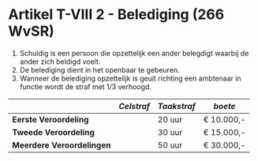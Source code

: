 # Artikel T-VIII 2 - Belediging (266 WvSR)

1. Schuldig is een persoon die opzettelijk een ander belegdigt waarbij de ander zich beldigd voelt.
2. De belediging dient in het openbaar te gebeuren.
3. Wanneer de belediging opzettelijk is geuit richting een ambtenaar in functie wordt de straf met 1/3 verhoogd.

|                             | _Celstraf_ | _Taakstraf_ | _boete_    |
| --------------------------- | ---------- | ----------- | ---------- |
| **Eerste Veroordeling**     |            | 20 uur      | € 10.000,- |
| **Tweede Veroordeling**     |            | 30 uur      | € 15.000,- |
| **Meerdere Veroordelingen** |            | 50 uur      | € 30.000,- |
